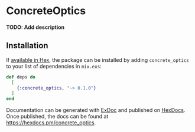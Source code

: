 # ConcreteOptics

**TODO: Add description**

## Installation

If [available in Hex](https://hex.pm/docs/publish), the package can be installed
by adding `concrete_optics` to your list of dependencies in `mix.exs`:

```elixir
def deps do
  [
    {:concrete_optics, "~> 0.1.0"}
  ]
end
```

Documentation can be generated with [ExDoc](https://github.com/elixir-lang/ex_doc)
and published on [HexDocs](https://hexdocs.pm). Once published, the docs can
be found at <https://hexdocs.pm/concrete_optics>.

